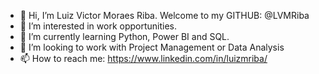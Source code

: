 - 👋 Hi, I’m Luiz Victor Moraes Riba. Welcome to my GITHUB: @LVMRiba
- 👀 I’m interested in work opportunities.
- 🌱 I’m currently learning Python, Power BI and SQL.
- 💞️ I’m looking to work with Project Management or Data Analysis
- 📫 How to reach me: https://www.linkedin.com/in/luizmriba/

<!---
LVMRiba/LVMRiba is a ✨ special ✨ repository because its `README.md` (this file) appears on your GitHub profile.
You can click the Preview link to take a look at your changes.
--->
